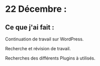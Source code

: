 # 22 Décembre :

## Ce que j'ai fait :

Continuation de travail sur WordPress.

Recherche et révision de travail.

Recherches des différents Plugins à utilisés.